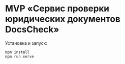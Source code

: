 # MVP «Сервис проверки юридических документов DocsCheck»

Установка и запуск:
```
npm install
npm run serve
```
